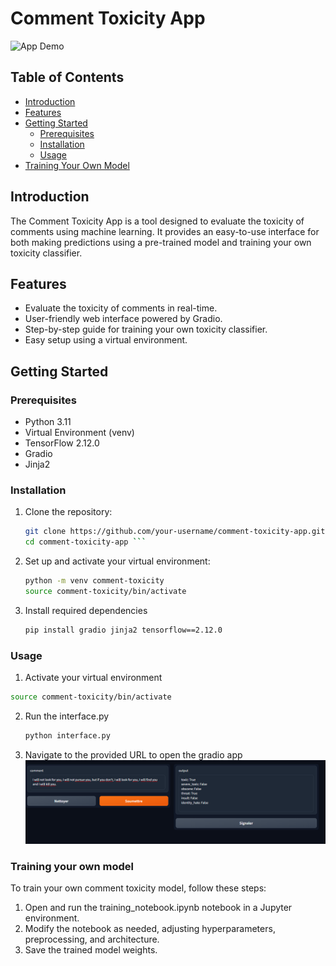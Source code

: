 # Comment Toxicity App

![App Demo](demo.gif)

## Table of Contents

- [Introduction](#introduction)
- [Features](#features)
- [Getting Started](#getting-started)
  - [Prerequisites](#prerequisites)
  - [Installation](#installation)
  - [Usage](#usage)
- [Training Your Own Model](#training-your-own-model)

## Introduction

The Comment Toxicity App is a tool designed to evaluate the toxicity of comments using machine learning. It provides an easy-to-use interface for both making predictions using a pre-trained model and training your own toxicity classifier.

## Features

- Evaluate the toxicity of comments in real-time.
- User-friendly web interface powered by Gradio.
- Step-by-step guide for training your own toxicity classifier.
- Easy setup using a virtual environment.

## Getting Started

### Prerequisites

- Python 3.11
- Virtual Environment (venv)
- TensorFlow 2.12.0
- Gradio
- Jinja2

### Installation

1. Clone the repository:

   ```bash
   git clone https://github.com/your-username/comment-toxicity-app.git
   cd comment-toxicity-app ```
2. Set up and activate your virtual environment:
   ```bash
   python -m venv comment-toxicity
   source comment-toxicity/bin/activate
   ```
3. Install required dependencies
   ```bash
   pip install gradio jinja2 tensorflow==2.12.0
    ```
### Usage

1. Activate your virtual environment
  ```bash
source comment-toxicity/bin/activate
 ```
2. Run the interface.py
    ```bash
    python interface.py
     ```
3. Navigate to the provided URL to open the gradio app
   ![Gradio App](GradioApp.png)

### Training your own model
To train your own comment toxicity model, follow these steps:

1. Open and run the training_notebook.ipynb notebook in a Jupyter environment.
2. Modify the notebook as needed, adjusting hyperparameters, preprocessing, and architecture.
3. Save the trained model weights.
